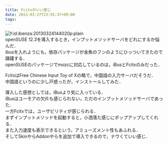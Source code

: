 ```yaml
---
title: Fcitxがいい感じ
date: 2013-03-27T23:55:37+09:00
tags: 
---
```


<span itemscope itemtype="http://schema.org/Photograph"><img src="/2013/03/27/235537/20130324144020.png" alt="f:id:ibenza:20130324144020p:plain" title="f:id:ibenza:20130324144020p:plain" class="hatena-fotolife" itemprop="image"></span>  
openSUSE 12\.3を導入するとき，インプットメソッドサーバをどれにするか悩んだ．  
ibusを入れようにも，依存パッケージが金魚のフンのようにひっついてきたので躊躇する．  
openSUSEのパッケージでmozcに対応しているのは，iBusとFcitxのみだった．

FcitxはFree Chinese Input Toy of Xの略で，中国語の入力サーバだそうだ．  
中国語というのに少し戸惑ったが，インストールしてみた．

導入した感想としては，iBusより気に入っている．  
iBusはユーモアの欠片も感じられない，ただのインプットメソッドサーバであった．  
一方Fcitxでは，ユーザビリティが感じられる．  
まずインプットメソッドを起動すると，小洒落た感じにポップアップしてくれる．  
また入力速度も表示できるという，アミューズメント性もあふれる．  
そしてSkinやらAddonやらを追加で導入できるので，ナウくていい感じ．

